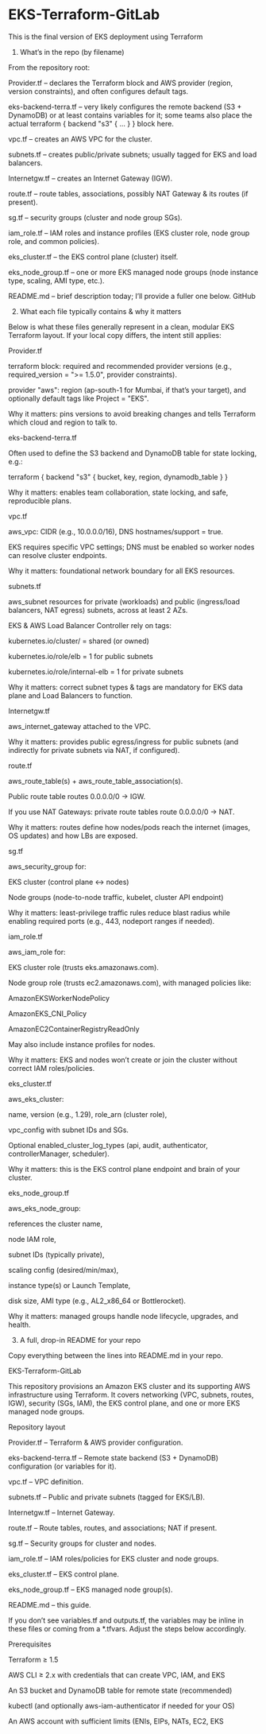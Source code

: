 # EKS-Terraform-GitLab
This is the final version of EKS deployment using Terraform
1) What’s in the repo (by filename)

From the repository root:

Provider.tf – declares the Terraform block and AWS provider (region, version constraints), and often configures default tags.

eks-backend-terra.tf – very likely configures the remote backend (S3 + DynamoDB) or at least contains variables for it; some teams also place the actual terraform { backend "s3" { ... } } block here.

vpc.tf – creates an AWS VPC for the cluster.

subnets.tf – creates public/private subnets; usually tagged for EKS and load balancers.

Internetgw.tf – creates an Internet Gateway (IGW).

route.tf – route tables, associations, possibly NAT Gateway & its routes (if present).

sg.tf – security groups (cluster and node group SGs).

iam_role.tf – IAM roles and instance profiles (EKS cluster role, node group role, and common policies).

eks_cluster.tf – the EKS control plane (cluster) itself.

eks_node_group.tf – one or more EKS managed node groups (node instance type, scaling, AMI type, etc.).

README.md – brief description today; I’ll provide a fuller one below. 
GitHub

2) What each file typically contains & why it matters

Below is what these files generally represent in a clean, modular EKS Terraform layout. If your local copy differs, the intent still applies:

Provider.tf

terraform block: required and recommended provider versions (e.g., required_version = ">= 1.5.0", provider constraints).

provider "aws": region (ap-south-1 for Mumbai, if that’s your target), and optionally default tags like Project = "EKS".

Why it matters: pins versions to avoid breaking changes and tells Terraform which cloud and region to talk to.

eks-backend-terra.tf

Often used to define the S3 backend and DynamoDB table for state locking, e.g.:

terraform { backend "s3" { bucket, key, region, dynamodb_table } }

Why it matters: enables team collaboration, state locking, and safe, reproducible plans.

vpc.tf

aws_vpc: CIDR (e.g., 10.0.0.0/16), DNS hostnames/support = true.

EKS requires specific VPC settings; DNS must be enabled so worker nodes can resolve cluster endpoints.

Why it matters: foundational network boundary for all EKS resources.

subnets.tf

aws_subnet resources for private (workloads) and public (ingress/load balancers, NAT egress) subnets, across at least 2 AZs.

EKS & AWS Load Balancer Controller rely on tags:

kubernetes.io/cluster/<cluster-name> = shared (or owned)

kubernetes.io/role/elb = 1 for public subnets

kubernetes.io/role/internal-elb = 1 for private subnets

Why it matters: correct subnet types & tags are mandatory for EKS data plane and Load Balancers to function.

Internetgw.tf

aws_internet_gateway attached to the VPC.

Why it matters: provides public egress/ingress for public subnets (and indirectly for private subnets via NAT, if configured).

route.tf

aws_route_table(s) + aws_route_table_association(s).

Public route table routes 0.0.0.0/0 → IGW.

If you use NAT Gateways: private route tables route 0.0.0.0/0 → NAT.

Why it matters: routes define how nodes/pods reach the internet (images, OS updates) and how LBs are exposed.

sg.tf

aws_security_group for:

EKS cluster (control plane <-> nodes)

Node groups (node-to-node traffic, kubelet, cluster API endpoint)

Why it matters: least-privilege traffic rules reduce blast radius while enabling required ports (e.g., 443, nodeport ranges if needed).

iam_role.tf

aws_iam_role for:

EKS cluster role (trusts eks.amazonaws.com).

Node group role (trusts ec2.amazonaws.com), with managed policies like:

AmazonEKSWorkerNodePolicy

AmazonEKS_CNI_Policy

AmazonEC2ContainerRegistryReadOnly

May also include instance profiles for nodes.

Why it matters: EKS and nodes won’t create or join the cluster without correct IAM roles/policies.

eks_cluster.tf

aws_eks_cluster:

name, version (e.g., 1.29), role_arn (cluster role),

vpc_config with subnet IDs and SGs.

Optional enabled_cluster_log_types (api, audit, authenticator, controllerManager, scheduler).

Why it matters: this is the EKS control plane endpoint and brain of your cluster.

eks_node_group.tf

aws_eks_node_group:

references the cluster name,

node IAM role,

subnet IDs (typically private),

scaling config (desired/min/max),

instance type(s) or Launch Template,

disk size, AMI type (e.g., AL2_x86_64 or Bottlerocket).

Why it matters: managed groups handle node lifecycle, upgrades, and health.

3) A full, drop-in README for your repo

Copy everything between the lines into README.md in your repo.

EKS-Terraform-GitLab

This repository provisions an Amazon EKS cluster and its supporting AWS infrastructure using Terraform.
It covers networking (VPC, subnets, routes, IGW), security (SGs, IAM), the EKS control plane, and one or more EKS managed node groups.

Repository layout

Provider.tf – Terraform & AWS provider configuration.

eks-backend-terra.tf – Remote state backend (S3 + DynamoDB) configuration (or variables for it).

vpc.tf – VPC definition.

subnets.tf – Public and private subnets (tagged for EKS/LB).

Internetgw.tf – Internet Gateway.

route.tf – Route tables, routes, and associations; NAT if present.

sg.tf – Security groups for cluster and nodes.

iam_role.tf – IAM roles/policies for EKS cluster and node groups.

eks_cluster.tf – EKS control plane.

eks_node_group.tf – EKS managed node group(s).

README.md – this guide.

If you don’t see variables.tf and outputs.tf, the variables may be inline in these files or coming from a *.tfvars. Adjust the steps below accordingly.

Prerequisites

Terraform ≥ 1.5

AWS CLI ≥ 2.x with credentials that can create VPC, IAM, and EKS

An S3 bucket and DynamoDB table for remote state (recommended)

kubectl (and optionally aws-iam-authenticator if needed for your OS)

An AWS account with sufficient limits (ENIs, EIPs, NATs, EC2, EKS
